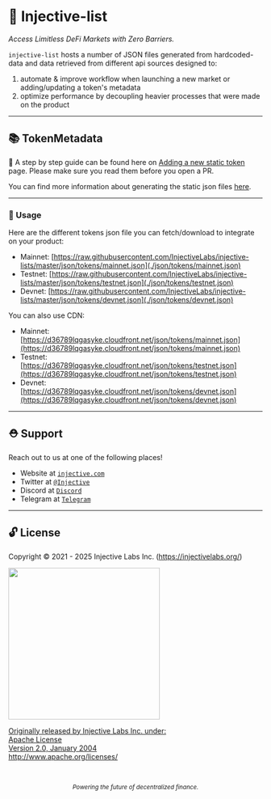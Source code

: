 # 🌟 Injective-list

_Access Limitless DeFi Markets with Zero Barriers._

`injective-list` hosts a number of JSON files generated from hardcoded-data and data retrieved from different api sources designed to:

1. automate & improve workflow when launching a new market or adding/updating a token's metadata
2. optimize performance by decoupling heavier processes that were made on the product

---

## 📚 TokenMetadata

📜 A step by step guide can be found here on [Adding a new static token](./CONTRIBUTING.md) page. Please make sure you read them before you open a PR.

You can find more information about generating the static json files [here](./src/README.md).

---

### 🔮 Usage

Here are the different tokens json file you can fetch/download to integrate on your product:

- Mainnet: [https://raw.githubusercontent.com/InjectiveLabs/injective-lists/master/json/tokens/mainnet.json](./json/tokens/mainnet.json)
- Testnet: [https://raw.githubusercontent.com/InjectiveLabs/injective-lists/master/json/tokens/testnet.json](./json/tokens/testnet.json)
- Devnet: [https://raw.githubusercontent.com/InjectiveLabs/injective-lists/master/json/tokens/devnet.json](./json/tokens/devnet.json)

You can also use CDN:
- Mainnet: [https://d36789lqgasyke.cloudfront.net/json/tokens/mainnet.json](https://d36789lqgasyke.cloudfront.net/json/tokens/mainnet.json)
- Testnet: [https://d36789lqgasyke.cloudfront.net/json/tokens/testnet.json](https://d36789lqgasyke.cloudfront.net/json/tokens/testnet.json)
- Devnet: [https://d36789lqgasyke.cloudfront.net/json/tokens/devnet.json](https://d36789lqgasyke.cloudfront.net/json/tokens/devnet.json)

---

## ⛑ Support

Reach out to us at one of the following places!

- Website at <a href="https://injective.com" target="_blank">`injective.com`</a>
- Twitter at <a href="https://twitter.com/Injective_" target="_blank">`@Injective`</a>
- Discord at <a href="https://discord.com/invite/NK4qdbv" target="_blank">`Discord`</a>
- Telegram at <a href="https://t.me/joininjective" target="_blank">`Telegram`</a>

---

## 🔓 License

Copyright © 2021 - 2025 Injective Labs Inc. (https://injectivelabs.org/)

<a href="https://iili.io/mNneZN.md.png"><img src="https://iili.io/mNneZN.md.png" style="width: 300px; max-width: 100%; height: auto" />

Originally released by Injective Labs Inc. under: <br />
Apache License <br />
Version 2.0, January 2004 <br />
http://www.apache.org/licenses/

<p>&nbsp;</p>
<div align="center">
  <sub><em>Powering the future of decentralized finance.</em></sub>
</div>
